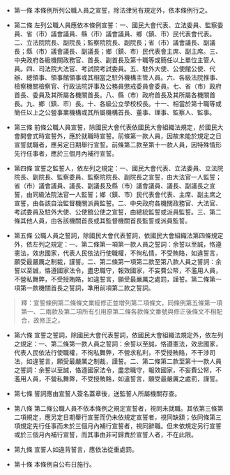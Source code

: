 * 第一條 本條例所列公職人員之宣誓，除法律另有規定外，依本條例行之。

* 第二條 左列公職人員應依本條例宣誓：一、國民大會代表、立法委員、監察委員、省（市）議會議員、縣（市）議會議員、鄉（鎮、市）民代表會代表。二、立法院院長、副院長；監察院院長、副院長；省（市）議會議長、副議長；縣（市）議會議長、副議長；鄉（鎮、市）民代表會主席、副主席。三、中央政府各級機關政務官、首長、副首長及第十職等或簡任以上單位主管人員。四、司法院大法官、考試院考試委員。五、駐外大使、公使館公使、代辦、總領事、領事館領事或其相當之駐外機構主管人員。六、各級法院推事、檢察機關檢察官、行政法院評事及公務員懲戒委員會委員。七、省（市）政府首長、委員及其所屬各機關首長。八、縣（市）政府首長及其所屬各機關首長。九、鄉（鎮、市）長。十、各級公立學校校長。十一、相當於第十職等或簡任以上之公營事業機構或其所屬機構首長、董事、理事、監察人、監事。

* 第三條 前條公職人員宣誓，除國民大會代表依國民大會組織法規定，於國民大會開會式時宣誓外，應於就職時宣誓。前條第一款人員，因故未能於規定之日宣誓就職者，應另定日期舉行宣誓。前條第二款至第十一款人員，因特殊情形先行任事者，應於三個月內補行宣誓。

* 第四條 宣誓之監誓人，依左列之規定：一、國民大會代表、立法委員、立法院院長、副院長、監察委員、監察院院長、副院長之宣誓，由大法官一人監誓；省（市）議會議員、議長、副議長及縣（市）議會議員、議長、副議長之宣誓，由同級法院法官一人監誓；鄉（鎮、市）民代表會代表、主席、副主席之宣誓，由各該自治監督機關派員監誓。二、中央政府各機關政務官、大法官、考試委員及駐外大使、公使館公使之宣誓，由總統監誓或派員監誓。三、第二條其他人員，由各該機關首長或其監督機關首長監誓或派員監誓。

* 第五條 公職人員之誓詞，除國民大會代表誓詞，依國民大會組織法第四條規定外，依左列之規定：一、第二條第一項第一款人員之誓詞：余誓以至誠，恪遵憲法，效忠國家，代表人民依法行使職權，不徇私情，不受賄賂，如違誓言，願受最嚴厲之制裁，謹誓。二、第二條第一項第二款至第八款人員之誓詞：余誓以至誠，恪遵國家法令，盡忠職守，報效國家，不妄費公帑，不濫用人員，不營私舞弊，不受授賄賂，如違誓言，願受最嚴厲之處罰，謹誓。第二條第一項第一款機關首長之誓詞，準用前項第二款之誓詞。

> 釋：宣誓條例第二條條文業經修正並增列第二項條文，同條例第五條第一項第一、二兩款及第二項所有引用原第二條各款條文番號與修正後條文不相配合，故修正之。

* 第六條 宣誓之誓詞，除國民大會代表誓詞，依國民大會組織法規定外，依左列之規定：一、第二條第一款人員之誓詞：余誓以至誠，恪遵憲法，效忠國家，代表人民依法行使職權，不徇私舞弊，不營求私利，不受授賄賂，不干涉司法，如違誓言，願受最嚴厲之制裁，謹誓。二、第二條第二款至第十一款人員之誓詞：余誓以至誠，恪遵國家法令，盡忠職守，報效國家，不妄費公帑，不濫用人員，不營私舞弊，不受授賄賂，如違誓言，願受最嚴厲之處罰，謹誓。

* 第七條 誓詞應由宣誓人簽名蓋章後，送監誓人所屬機關存查。

* 第八條 第二條公職人員不依本條例之規定宣誓者，視同未就職。其依第三條第二項規定，應另定日期舉行宣誓而仍未依規定宣誓者，視同缺額；依同條第三項規定先行任事而未於三個月內補行宣誓者，視同辭職。但未依規定另行宣誓或於三個月內補行宣誓，而其事由非可歸責於宣誓人者，不在此限。

* 第九條 宣誓人如違背誓言，應依法從重處罰。

* 第十條 本條例自公布日施行。

